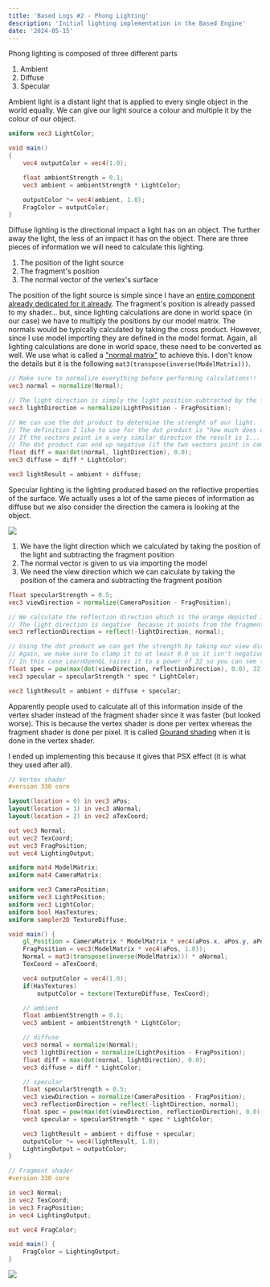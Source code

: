 ```yaml
---
title: 'Based Logs #2 - Phong Lighting'
description: 'Initial lighting implementation in the Based Engine'
date: '2024-05-15'
---
```


Phong lighting is composed of three different parts

1. Ambient
2. Diffuse
3. Specular

<Heading title="Ambient" />

Ambient light is a distant light that is applied to every single object in the world equally. We can give our light source a colour and multiple it by the colour of our object.

```glsl
uniform vec3 LightColor;

void main()
{
    vec4 outputColor = vec4(1.0);

    float ambientStrength = 0.1;
    vec3 ambient = ambientStrength * LightColor;

    outputColor *= vec4(ambient, 1.0);
    FragColor = outputColor;
}
```

<Heading title="Diffuse" />

Diffuse lighting is the directional impact a light has on an object. The further away the light, the less of an impact it has on the object. There are three pieces of information we will need to calculate this lighting.

1. The position of the light source
2. The fragment's position
3. The normal vector of the vertex's surface

The position of the light source is simple since I have an [entire component already dedicated for it already](https://github.com/matekdev/based-engine/blob/a3a2af2d819c20944022ec3316e4019ade4f15ea/src/component/transform_component.hpp#L8). The fragment's position is already passed to my shader... but, since lighting calculations are done in world space (in our case) we have to multiply the positions by our model matrix. The normals would be typically calculated by taking the cross product. However, since I use model importing they are defined in the model format. Again, all lighting calculations are done in world space, these need to be converted as well. We use what is called a ["normal matrix"](http://www.lighthouse3d.com/tutorials/glsl-tutorial/the-normal-matrix/) to achieve this. I don't know the details but it is the following `mat3(transpose(inverse(ModelMatrix)))`.

```glsl
// Make sure to normalize everything before performing calculations!!
vec3 normal = normalize(Normal);

// The light direction is simply the light position subtracted by the frag position.
vec3 lightDirection = normalize(LightPosition - FragPosition);

// We can use the dot product to determine the strenght of our light.
// The definition I like to use for the dot product is "how much does one vector go in the direction of another".
// If the vectors point in a very similar direction the result is 1... if they are completely perpendicular it's 0.
// The dot product can end up negative (if the two vectors point in complete opposite directions) so we want to clamp it to 0 as well.
float diff = max(dot(normal, lightDirection), 0.0);
vec3 diffuse = diff * LightColor;

vec3 lightResult = ambient + diffuse;
```

<Heading title="Specular" />

Specular lighting is the lighting produced based on the reflective properties of the surface. We actually uses a lot of the same pieces of information as diffuse but we also consider the direction the camera is looking at the object.

<Img src="specular_diagram.jpg" caption="Diagram from LearnOpenGL" href="https://learnopengl.com/Lighting/Basic-Lighting" />

1. We have the light direction which we calculated by taking the position of the light and subtracting the fragment position
2. The normal vector is given to us via importing the model
3. We need the view direction which we can calculate by taking the position of the camera and subtracting the fragment position

```glsl
float specularStrength = 0.5;
vec3 viewDirection = normalize(CameraPosition - FragPosition);

// We calculate the reflection direction which is the orange depicted in the diagram.
// The light direction is negative  because it points from the fragment towards the light source.
vec3 reflectionDirection = reflect(-lightDirection, normal);

// Using the dot product we can get the strength by taking our view direction and reflection direction.
// Again, we make sure to clamp it to at least 0.0 so it isn't negative.
// In this case LearnOpenGL raises it to a power of 32 so you can see the effect better.
float spec = pow(max(dot(viewDirection, reflectionDirection), 0.0), 32);
vec3 specular = specularStrength * spec * LightColor;

vec3 lightResult = ambient + diffuse + specular;
```

<Heading title="Gouraud shading" />

Apparently people used to calculate all of this information inside of the vertex shader instead of the fragment shader since it was faster (but looked worse). This is because the vertex shader is done per vertex whereas the fragment shader is done per pixel. It is called [Gourand shading](https://en.wikipedia.org/wiki/Gouraud_shading) when it is done in the vertex shader.

I ended up implementing this because it gives that PSX effect (it is what they used after all).

```glsl
// Vertex shader
#version 330 core

layout(location = 0) in vec3 aPos;
layout(location = 1) in vec3 aNormal;
layout(location = 2) in vec2 aTexCoord;

out vec3 Normal;
out vec2 TexCoord;
out vec3 FragPosition;
out vec4 LightingOutput;

uniform mat4 ModelMatrix;
uniform mat4 CameraMatrix;

uniform vec3 CameraPosition;
uniform vec3 LightPosition;
uniform vec3 LightColor;
uniform bool HasTextures;
uniform sampler2D TextureDiffuse;

void main() {
    gl_Position = CameraMatrix * ModelMatrix * vec4(aPos.x, aPos.y, aPos.z, 1.0);
    FragPosition = vec3(ModelMatrix * vec4(aPos, 1.0));
    Normal = mat3(transpose(inverse(ModelMatrix))) * aNormal;
    TexCoord = aTexCoord;

    vec4 outputColor = vec4(1.0);
    if(HasTextures)
        outputColor = texture(TextureDiffuse, TexCoord);

    // ambient
    float ambientStrength = 0.1;
    vec3 ambient = ambientStrength * LightColor;

    // diffuse
    vec3 normal = normalize(Normal);
    vec3 lightDirection = normalize(LightPosition - FragPosition);
    float diff = max(dot(normal, lightDirection), 0.0);
    vec3 diffuse = diff * LightColor;

    // specular
    float specularStrength = 0.5;
    vec3 viewDirection = normalize(CameraPosition - FragPosition);
    vec3 reflectionDirection = reflect(-lightDirection, normal);
    float spec = pow(max(dot(viewDirection, reflectionDirection), 0.0), 32);
    vec3 specular = specularStrength * spec * LightColor;

    vec3 lightResult = ambient + diffuse + specular;
    outputColor *= vec4(lightResult, 1.0);
    LightingOutput = outputColor;
}

```

```glsl
// Fragment shader
#version 330 core

in vec3 Normal;
in vec2 TexCoord;
in vec3 FragPosition;
in vec4 LightingOutput;

out vec4 FragColor;

void main() {
    FragColor = LightingOutput;
}

```

<Img src="gouraud_example.jpg" caption="Gouraud shading in Based Engine" />

<Spotify src="track/0ISjLKLt7b9iiY0qEVR2ho?si=6ad5607cfda2491e" />
